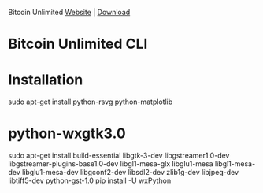 Bitcoin Unlimited [Website](https://www.bitcoinunlimited.info)  | [Download](https://www.bitcoinunlimited.info/download)


Bitcoin Unlimited CLI
=====================================


Installation
=====================================

sudo apt-get install  python-rsvg python-matplotlib
# python-wxgtk3.0

sudo apt-get install build-essential libgtk-3-dev libgstreamer1.0-dev libgstreamer-plugins-base1.0-dev libgl1-mesa-glx libglu1-mesa libgl1-mesa-dev libglu1-mesa-dev libgconf2-dev libsdl2-dev zlib1g-dev libjpeg-dev libtiff5-dev python-gst-1.0
pip install -U wxPython
